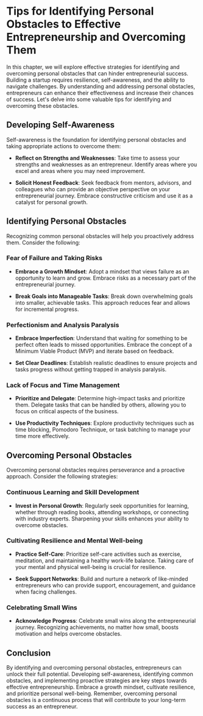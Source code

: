 Tips for Identifying Personal Obstacles to Effective Entrepreneurship and Overcoming Them
==================================================================================================

In this chapter, we will explore effective strategies for identifying and overcoming personal obstacles that can hinder entrepreneurial success. Building a startup requires resilience, self-awareness, and the ability to navigate challenges. By understanding and addressing personal obstacles, entrepreneurs can enhance their effectiveness and increase their chances of success. Let's delve into some valuable tips for identifying and overcoming these obstacles.

Developing Self-Awareness
-------------------------

Self-awareness is the foundation for identifying personal obstacles and taking appropriate actions to overcome them:

* **Reflect on Strengths and Weaknesses**: Take time to assess your strengths and weaknesses as an entrepreneur. Identify areas where you excel and areas where you may need improvement.

* **Solicit Honest Feedback**: Seek feedback from mentors, advisors, and colleagues who can provide an objective perspective on your entrepreneurial journey. Embrace constructive criticism and use it as a catalyst for personal growth.

Identifying Personal Obstacles
------------------------------

Recognizing common personal obstacles will help you proactively address them. Consider the following:

### Fear of Failure and Taking Risks

* **Embrace a Growth Mindset**: Adopt a mindset that views failure as an opportunity to learn and grow. Embrace risks as a necessary part of the entrepreneurial journey.

* **Break Goals into Manageable Tasks**: Break down overwhelming goals into smaller, achievable tasks. This approach reduces fear and allows for incremental progress.

### Perfectionism and Analysis Paralysis

* **Embrace Imperfection**: Understand that waiting for something to be perfect often leads to missed opportunities. Embrace the concept of a Minimum Viable Product (MVP) and iterate based on feedback.

* **Set Clear Deadlines**: Establish realistic deadlines to ensure projects and tasks progress without getting trapped in analysis paralysis.

### Lack of Focus and Time Management

* **Prioritize and Delegate**: Determine high-impact tasks and prioritize them. Delegate tasks that can be handled by others, allowing you to focus on critical aspects of the business.

* **Use Productivity Techniques**: Explore productivity techniques such as time blocking, Pomodoro Technique, or task batching to manage your time more effectively.

Overcoming Personal Obstacles
-----------------------------

Overcoming personal obstacles requires perseverance and a proactive approach. Consider the following strategies:

### Continuous Learning and Skill Development

* **Invest in Personal Growth**: Regularly seek opportunities for learning, whether through reading books, attending workshops, or connecting with industry experts. Sharpening your skills enhances your ability to overcome obstacles.

### Cultivating Resilience and Mental Well-being

* **Practice Self-Care**: Prioritize self-care activities such as exercise, meditation, and maintaining a healthy work-life balance. Taking care of your mental and physical well-being is crucial for resilience.

* **Seek Support Networks**: Build and nurture a network of like-minded entrepreneurs who can provide support, encouragement, and guidance when facing challenges.

### Celebrating Small Wins

* **Acknowledge Progress**: Celebrate small wins along the entrepreneurial journey. Recognizing achievements, no matter how small, boosts motivation and helps overcome obstacles.

Conclusion
-----------------------------------------------

By identifying and overcoming personal obstacles, entrepreneurs can unlock their full potential. Developing self-awareness, identifying common obstacles, and implementing proactive strategies are key steps towards effective entrepreneurship. Embrace a growth mindset, cultivate resilience, and prioritize personal well-being. Remember, overcoming personal obstacles is a continuous process that will contribute to your long-term success as an entrepreneur.
